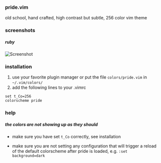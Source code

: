 ### pride.vim

old school, hand crafted, high contrast but subtle, 256 color vim theme

### screenshots

##### ruby
![Screenshot](https://i.imgur.com/YuEpSpL.png)

### installation

1. use your favorite plugin manager or put the file `colors/pride.vim` in `~/.vim/colors/`
2. add the following lines to your .vimrc
```
set t_Co=256
colorscheme pride
```

### help

##### the colors are not showing up as they should

* make sure you have set `t_Co` correctly, see installation

* make sure you are not setting any configuration that will trigger a reload of the default colorscheme after pride is loaded, e.g. `:set background=dark`
